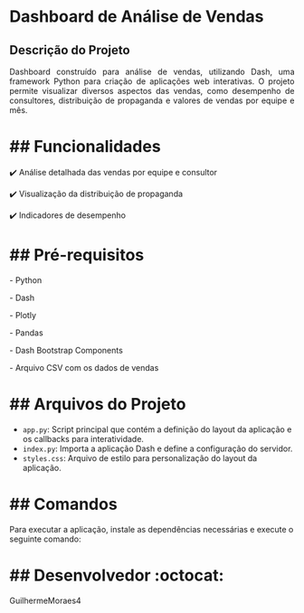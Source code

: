 <h1>Dashboard de Análise de Vendas</h1>

## Descrição do Projeto 

<p align="justify">
  Dashboard construído para análise de vendas, utilizando Dash, uma framework Python para criação de aplicações web interativas. O projeto permite visualizar diversos aspectos das vendas, como desempenho de consultores, distribuição de propaganda e valores de vendas por equipe e mês.
</p>

<h1>## Funcionalidades</h1>

:heavy_check_mark: Análise detalhada das vendas por equipe e consultor

:heavy_check_mark: Visualização da distribuição de propaganda

:heavy_check_mark: Indicadores de desempenho

<h1>## Pré-requisitos</h1>

<p>- Python</p>
<p>- Dash</p>
<p>- Plotly</p>
<p>- Pandas</p>
<p>- Dash Bootstrap Components</p>
<p>- Arquivo CSV com os dados de vendas</p>

<h1>## Arquivos do Projeto</h1>

- `app.py`: Script principal que contém a definição do layout da aplicação e os callbacks para interatividade.
- `index.py`: Importa a aplicação Dash e define a configuração do servidor.
- `styles.css`: Arquivo de estilo para personalização do layout da aplicação.

<h1>## Comandos</h1>

Para executar a aplicação, instale as dependências necessárias e execute o seguinte comando:

<h1>## Desenvolvedor :octocat:</h1>

<p>GuilhermeMoraes4</p>
